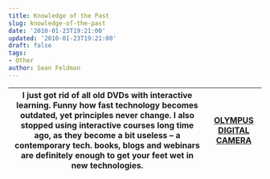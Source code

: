 ```yaml
---
title: Knowledge of the Past
slug: knowledge-of-the-past
date: '2010-01-23T19:21:00'
updated: '2010-01-23T19:21:00'
draft: false
tags:
- Other
author: Sean Feldman
---
```



| I just got rid of all old DVDs with interactive learning. Funny how fast technology becomes outdated, yet principles never change. I also stopped using interactive courses long time ago, as they become a bit useless – a contemporary tech. books, blogs and webinars are definitely enough to get your feet wet in new technologies. | [OLYMPUS DIGITAL CAMERA](https://aspblogs.blob.core.windows.net/media/sfeldman/Media/learningcds_6E241769.jpg) |
| --- | --- |



